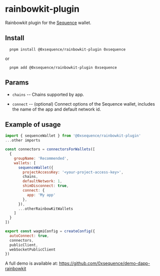 # rainbowkit-plugin

Rainbowkit plugin for the [Sequence](https://sequence.xyz/) wallet.

## Install

```shell
  pnpm install @0xsequence/rainbowkit-plugin 0xsequence
```

or

```shell
  pnpm add @0xsequence/rainbowkit-plugin 0xsequence
```

## Params

- `chains` -- Chains supported by app.

- `connect` -- (optional) Connect options of the Sequence wallet, includes the name of the app and default network id.

## Example of usage

```js
import { sequenceWallet } from '@0xsequence/rainbowkit-plugin'
...other imports

const connectors = connectorsForWallets([
  {
    groupName: 'Recommended',
    wallets: [
      sequenceWallet({
        projectAccessKey: '<your-project-access-key>',
        chains,
        defaultNetwork: 1,
        shimDisconnect: true,
        connect: {
          app: 'My app'
        },
      }),
      ...otherRainbowKitWallets
    ]
  }
])

export const wagmiConfig = createConfig({
  autoConnect: true,
  connectors,
  publicClient,
  webSocketPublicClient
})
```

A full demo is available at: https://github.com/0xsequence/demo-dapp-rainbowkit

